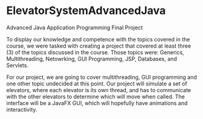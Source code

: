 # ElevatorSystemAdvancedJava
Advanced Java Application Programming Final Project

To display our knowledge and competence with the topics covered in the course, we were tasked with creating a project that covered at least three (3) of the topics discussed in the course. Those topics were: Generics, Multithreading, Netowrking, GUI Programming, JSP, Databases, and Servlets.

For our project, we are going to cover multithreading, GUI programming and one other topic undecided at this point. Our project will simulate a set of elevators, where each elevator is its own thread, and has to communicate with the other elevators to determine which will move when called. The interface will be a JavaFX GUI, which will hopefully have animations and interactivity.
